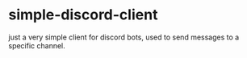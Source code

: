 # simple-discord-client
just a very simple client for discord bots, used to send messages to a specific channel. 
